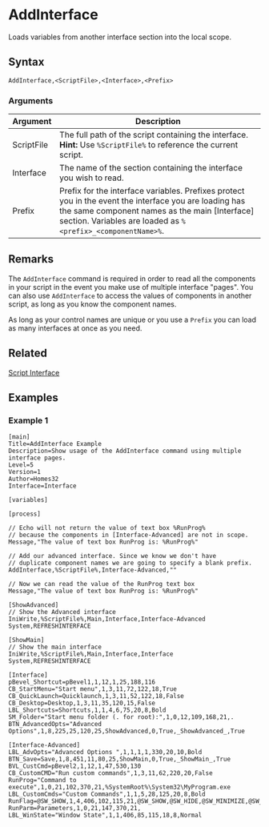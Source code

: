 # AddInterface

Loads variables from another interface section into the local scope.

## Syntax

```pebakery
AddInterface,<ScriptFile>,<Interface>,<Prefix>
```

### Arguments

| Argument | Description |
| --- | --- |
| ScriptFile | The full path of the script containing the interface. **Hint:** Use `%ScriptFile%` to reference the current script.|
| Interface | The name of the section containing the interface you wish to read. |
| Prefix |  Prefix for the interface variables. Prefixes protect you in the event the interface you are loading has the same component names as the main [Interface] section. Variables are loaded as `%<prefix>_<componentName>%`. |

## Remarks

The `AddInterface` command is required in order to read all the components in your script in the event you make use of multiple interface "pages". You can also use `AddInterface` to access the values of components in another script, as long as you know the component names.

As long as your control names are unique or you use a `Prefix` you can load as many interfaces at once as you need.

## Related

[Script Interface](/Projects/ScriptInterface.md)

## Examples

### Example 1

```pebakery
[main]
Title=AddInterface Example
Description=Show usage of the AddInterface command using multiple interface pages.
Level=5
Version=1
Author=Homes32
Interface=Interface

[variables]

[process]

// Echo will not return the value of text box %RunProg%
// because the components in [Interface-Advanced] are not in scope.
Message,"The value of text box RunProg is: %RunProg%"

// Add our advanced interface. Since we know we don't have
// duplicate component names we are going to specify a blank prefix.
AddInterface,%ScriptFile%,Interface-Advanced,""

// Now we can read the value of the RunProg text box
Message,"The value of text box RunProg is: %RunProg%"

[ShowAdvanced]
// Show the Advanced interface
IniWrite,%ScriptFile%,Main,Interface,Interface-Advanced
System,REFRESHINTERFACE

[ShowMain]
// Show the main interface
IniWrite,%ScriptFile%,Main,Interface,Interface
System,REFRESHINTERFACE

[Interface]
pBevel_Shortcut=pBevel1,1,12,1,25,188,116
CB_StartMenu="Start menu",1,3,11,72,122,18,True
CB_QuickLaunch=Quicklaunch,1,3,11,52,122,18,False
CB_Desktop=Desktop,1,3,11,35,120,15,False
LBL_Shortcuts=Shortcuts,1,1,4,6,75,20,8,Bold
SM_Folder="Start menu folder (. for root):",1,0,12,109,168,21,.
BTN_AdvancedOpts="Advanced Options",1,8,225,25,120,25,ShowAdvanced,0,True,_ShowAdvanced_,True

[Interface-Advanced]
LBL_AdvOpts="Advanced Options ",1,1,1,1,330,20,10,Bold
BTN_Save=Save,1,8,451,11,80,25,ShowMain,0,True,_ShowMain_,True
BVL_CustCmd=pBevel2,1,12,1,47,530,130
CB_CustomCMD="Run custom commands",1,3,11,62,220,20,False
RunProg="Command to execute",1,0,21,102,370,21,%SystemRoot%\System32\MyProgram.exe
LBL_CustomCmds="Custom Commands",1,1,5,28,125,20,8,Bold
RunFlag=@SW_SHOW,1,4,406,102,115,21,@SW_SHOW,@SW_HIDE,@SW_MINIMIZE,@SW_MAXIMIZE
RunParm=Parameters,1,0,21,147,370,21,
LBL_WinState="Window State",1,1,406,85,115,18,8,Normal
```